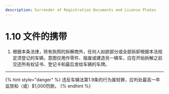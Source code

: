 ```yaml
---
description: Surrender of Registration Documents and License Plates
---
```


# 1.10 文件的携带

1. 根据本条法律，除有执照的拆解商外，任何人如欲部分或全部拆卸根据本法规定须登记的车辆，意图仅用作零件、报废或建造另一辆车，应在开始拆解之前交还所有权证书、登记卡和最后发给车辆的车牌。

***

{% hint style="danger" %}
违反车辆法第1.9条的行为属轻罪，应判处最高一年监禁和（或）$1,000罚款。
{% endhint %}

